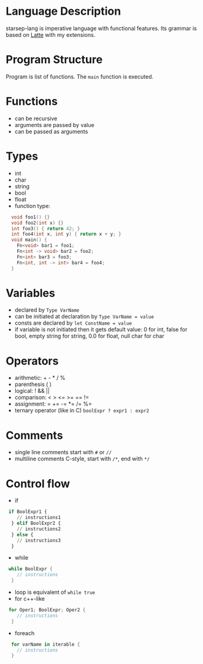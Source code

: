 ---
---
# Language Description
starsep-lang is imperative language with functional features.
Its grammar is based on [Latte](https://www.mimuw.edu.pl/~ben/Zajecia/Mrj2016/Latte/) with my extensions.

# Program Structure
Program is list of functions.
The `main` function is executed.

# Functions
- can be recursive
- arguments are passed by value
- can be passed as arguments

# Types
- int
- char
- string
- bool
- float
- function type:
``` cpp
  void foo1() {}
  void foo2(int x) {}
  int foo3() { return 42; }
  int foo4(int x, int y) { return x + y; }
  void main() {
    Fn<void> bar1 = foo1;
    Fn<int -> void> bar2 = foo2;
    Fn<int> bar3 = foo3;
    Fn<int, int -> int> bar4 = foo4;
  }
```

# Variables
- declared by `Type VarName`
- can be initiated at declaration by `Type VarName = value`
- consts are declared by `let ConstName = value`
- if variable is not initiated then it gets default value: 0 for int, false for bool,
empty string for string, 0.0 for float, null char for char

# Operators
- arithmetic: + - * / %
- parenthesis ( )
- logical: ! && ||
- comparison: < > <= >= == !=
- assignment: = += -= *= /= %=
- ternary operator (like in C) `boolExpr ? expr1 : expr2`

# Comments
- single line comments start with `#` or `//`
- multiline comments C-style, start with `/*`, end with `*/`

# Control flow
- if
``` python
 if BoolExpr1 {
    // instructions1
  } elif BoolExpr2 {
    // instructions2
  } else {
    // instructions3
  }
```
- while
``` rust
 while BoolExpr {
    // instructions
  }
```
- loop is equivalent of `while true`
- for c++-like
``` rust
 for Oper1; BoolExpr; Oper2 {
    // instructions
  }
```
- foreach
``` rust
  for varName in iterable {
    // instructions
  }
```
